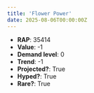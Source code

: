 ```yaml
---
title: 'Flower Power'
date: 2025-08-06T00:00:00Z
---
```

- **RAP**: 35414
- **Value**: -1
- **Demand level**: 0
- **Trend**: -1
- **Projected?**: True
- **Hyped?**: True
- **Rare?**: True
